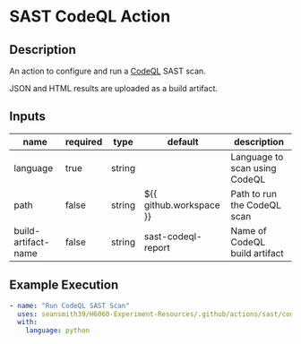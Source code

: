 # SAST CodeQL Action

## Description

An action to configure and run a [CodeQL](https://github.com/github/codeql) SAST scan.

JSON and HTML results are uploaded as a build artifact.

## Inputs

| name                | required | type   | default                 | description                   |
| ------------------- | -------- | ------ | ----------------------- | ----------------------------- |
| language            | true     | string |                         | Language to scan using CodeQL |
| path                | false    | string | ${{ github.workspace }} | Path to run the CodeQL scan   |
| build-artifact-name | false    | string | sast-codeql-report      | Name of CodeQL build artifact |

## Example Execution

```yaml
- name: "Run CodeQL SAST Scan"
  uses: seansmith39/H6060-Experiment-Resources/.github/actions/sast/codeql
  with:
    language: python
```
